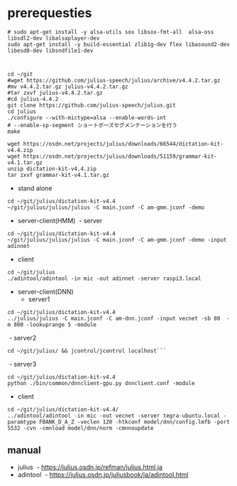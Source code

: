 # prerequesties
```
# sudo apt-get install -y alsa-utils sox libsox-fmt-all  alsa-oss libsdl2-dev libalsaplayer-dev
sudo apt-get install -y build-essential zlib1g-dev flex libasound2-dev libesd0-dev libsndfile1-dev
```
#
```
cd ~/git
#wget https://github.com/julius-speech/julius/archive/v4.4.2.tar.gz
#mv v4.4.2.tar.gz julius-v4.4.2.tar.gz
#tar zxvf julius-v4.4.2.tar.gz
#cd julius-4.4.2
git clone https://github.com/julius-speech/julius.git
cd julius
./configure --with-mictype=alsa --enable-words-int
# --enable-sp-segment ショートポーズセグメンテーションを行う
make
```

```
wget https://osdn.net/projects/julius/downloads/66544/dictation-kit-v4.4.zip
wget https://osdn.net/projects/julius/downloads/51159/grammar-kit-v4.1.tar.gz
unzip dictation-kit-v4.4.zip
tar zxvf grammar-kit-v4.1.tar.gz
```

- stand alone
```
cd ~/git/julius/dictation-kit-v4.4
~/git/julius/julius/julius -C main.jconf -C am-gmm.jconf -demo
```

- server-client(HMM)
  - server
```
cd ~/git/julius/dictation-kit-v4.4
~/git/julius/julius/julius -C main.jconf -C am-gmm.jconf -demo -input adinnet
```
  - client
```
cd ~/git/julius
./adintool/adintool -in mic -out adinnet -server raspi3.local
```

- server-client(DNN)
  - server1
```
cd ~/git/julius/dictation-kit-v4.4
../julius/julius -C main.jconf -C am-dnn.jconf -input vecnet -sb 80  -m 800 -lookuprange 5 -module
```
  - server2
```
cd ~/git/julius/ && jcontrol/jcontrol localhost```
```
  - server3
```
cd ~/git/julius/dictation-kit-v4.4
python ./bin/common/dnnclient-gpu.py dnnclient.conf -module
```
  - client
```
cd ~/git/julius/dictation-kit-v4.4/
../adintool/adintool -in mic -out vecnet -server tegra-ubuntu.local -paramtype FBANK_D_A_Z -veclen 120 -htkconf model/dnn/config.lmfb -port 5532 -cvn -cmnload model/dnn/norm -cmnnoupdate 
```

## manual
- julius
  - https://julius.osdn.jp/refman/julius.html.ja
- adintool
  - https://julius.osdn.jp/juliusbook/ja/adintool.html


